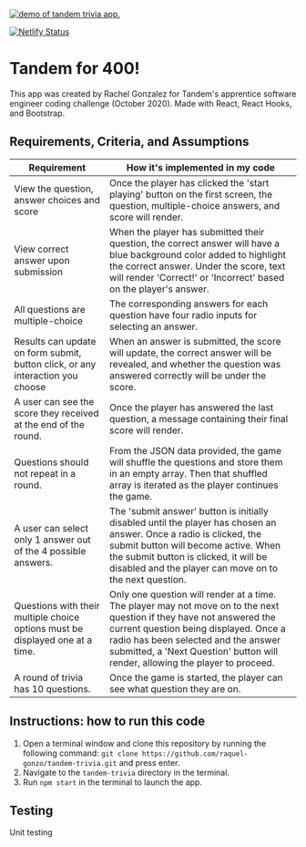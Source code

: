 
[![demo of tandem trivia app.](http://img.youtube.com/vi/_iOVaw-nIzA/0.jpg)](http://www.youtube.com/watch?v=_iOVaw-nIzA "Tandem Trivia Demo")

[![Netlify Status](https://api.netlify.com/api/v1/badges/4d65a510-6168-43ab-b1a7-a52ac08129dd/deploy-status)](https://app.netlify.com/sites/tandem-for-400/deploys)

# Tandem for 400!
This app was created by Rachel Gonzalez for Tandem's apprentice software engineer coding challenge (October 2020). Made with React, React Hooks, and Bootstrap.

## Requirements, Criteria, and Assumptions

| Requirement | How it's implemented in my code |
| ----------- | ------------------------------- |
| View the question, answer choices and score | Once the player has clicked the 'start playing' button on the first screen, the question, multiple-choice answers, and score will render. |
| View correct answer upon submission | When the player has submitted their question, the correct answer will have a blue background color added to highlight the correct answer. Under the score, text will render 'Correct!' or 'Incorrect' based on the player's answer. |
|  All questions are multiple-choice | The corresponding answers for each question have four radio inputs for selecting an answer. | 
| Results can update on form submit, button click, or any interaction you choose | When an answer is submitted, the score will update, the correct answer will be revealed, and whether the question was answered correctly will be under the score. | 
| A user can see the score they received at the end of the round. | Once the player has answered the last question, a message containing their final score will render. |
| Questions should not repeat in a round. | From the JSON data provided, the game will shuffle the questions and store them in an empty array. Then that shuffled array is iterated as the player continues the game. |
| A user can select only 1 answer out of the 4 possible answers. | The 'submit answer' button is initially disabled until the player has chosen an answer. Once a radio is clicked, the submit button will become active. When the submit button is clicked, it will be disabled and the player can move on to the next question. |
| Questions with their multiple choice options must be displayed one at a time. | Only one question will render at a time. The player may not move on to the next question if they have not answered the current question being displayed. Once a radio has been selected and the answer submitted, a 'Next Question' button will render, allowing the player to proceed. |
| A round of trivia has 10 questions. | Once the game is started, the player can see what question they are on. |


## Instructions: how to run this code
1. Open a terminal window and clone this repository by running the following command: `git clone https://github.com/raquel-gonzo/tandem-trivia.git` and press enter. 
2. Navigate to the `tandem-trivia` directory in the terminal.
3. Run `npm start` in the terminal to launch the app. 

## Testing 
Unit testing